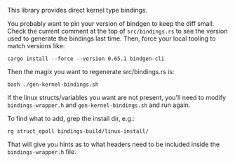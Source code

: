 This library provides direct kernel type bindings.

You probably want to pin your version of bindgen to keep the diff small.
Check the current comment at the top of `src/bindings.rs` to see the
version used to generate the bindings last time. Then, force your local
tooling to match versions like:

    cargo install --force --version 0.65.1 bindgen-cli

Then the magix you want to regenerate src/bindings.rs is:

    bash ./gen-kernel-bindings.sh

If the linux structs/variables you want are not present, you'll need to
modify `bindings-wrapper.h` and `gen-kernel-bindings.sh` and run again.

To find what to add, grep the install dir, e.g.:

    rg struct_epoll bindings-build/linux-install/

That will give you hints as to what headers need to be included inside
the `bindings-wrapper.h` file.

